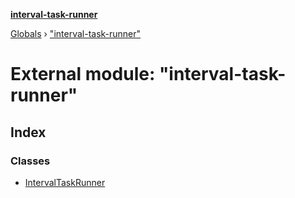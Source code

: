 **[interval-task-runner](../README.md)**

[Globals](../README.md) › ["interval-task-runner"](_interval_task_runner_.md)

# External module: "interval-task-runner"

## Index

### Classes

* [IntervalTaskRunner](../classes/_interval_task_runner_.intervaltaskrunner.md)